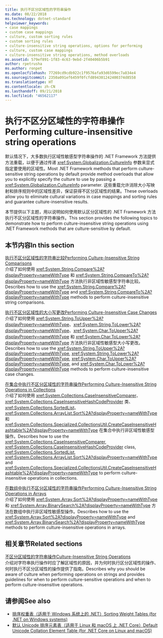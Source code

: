 ```yaml
---
title: 执行不区分区域性的字符串操作
ms.date: 08/22/2018
ms.technology: dotnet-standard
helpviewer_keywords:
- case mappings
- custom case mappings
- culture, custom sorting rules
- custom sorting rules
- culture-insensitive string operations, options for performing
- culture, custom case mappings
- culture-insensitive string operations, method overloads
ms.assetid: 579ef891-1f83-4c63-9ebd-2f40406b5b91
author: rpetrusha
ms.author: ronpet
ms.openlocfilehash: 77269cd9cdb922c1f9576afa93d6599ec7a834e4
ms.sourcegitcommit: 2350a091ef6459f0fcfd894301242400374d8558
ms.translationtype: HT
ms.contentlocale: zh-CN
ms.lasthandoff: 09/21/2018
ms.locfileid: "46562117"
---
```

# <a name="performing-culture-insensitive-string-operations"></a><span data-ttu-id="ad5d2-102">执行不区分区域性的字符串操作</span><span class="sxs-lookup"><span data-stu-id="ad5d2-102">Performing culture-insensitive string operations</span></span>
<span data-ttu-id="ad5d2-103">默认情况下，大多数执行区域性敏感型字符串操作的 .NET Framework 方法提供方法重载，以便于通过传递 <xref:System.Globalization.CultureInfo> 参数来显式指定要使用的区域性。</span><span class="sxs-lookup"><span data-stu-id="ad5d2-103">Most .NET Framework methods that perform culture-sensitive string operations by default provide method overloads that allow you to explicitly specify the culture to use by passing a <xref:System.Globalization.CultureInfo> parameter.</span></span> <span data-ttu-id="ad5d2-104">这些重载允许消除大小写映射和排序规则中的区域性差异，保证获得不区分区域性的结果。</span><span class="sxs-lookup"><span data-stu-id="ad5d2-104">These overloads allow you to eliminate cultural variations in case mappings and sorting rules and guarantee culture-insensitive results.</span></span>  
  
 <span data-ttu-id="ad5d2-105">本节提供以下主题，用以说明如何使用默认区分区域性的 .NET Framework 方法执行不区分区域性的字符串操作。</span><span class="sxs-lookup"><span data-stu-id="ad5d2-105">This section provides the following topics to demonstrate how to perform culture-insensitive string operations using .NET Framework methods that are culture-sensitive by default.</span></span>  
  
## <a name="in-this-section"></a><span data-ttu-id="ad5d2-106">本节内容</span><span class="sxs-lookup"><span data-stu-id="ad5d2-106">In this section</span></span>  
 [<span data-ttu-id="ad5d2-107">执行不区分区域性的字符串比较</span><span class="sxs-lookup"><span data-stu-id="ad5d2-107">Performing Culture-Insensitive String Comparisons</span></span>](../../../docs/standard/globalization-localization/performing-culture-insensitive-string-comparisons.md)  
 <span data-ttu-id="ad5d2-108">介绍了如何使用 <xref:System.String.Compare%2A?displayProperty=nameWithType> 和 <xref:System.String.CompareTo%2A?displayProperty=nameWithType> 方法执行非区域性敏感型字符串比较。</span><span class="sxs-lookup"><span data-stu-id="ad5d2-108">Describes how to use the <xref:System.String.Compare%2A?displayProperty=nameWithType> and <xref:System.String.CompareTo%2A?displayProperty=nameWithType> methods to perform culture-insensitive string comparisons.</span></span>  
  
 [<span data-ttu-id="ad5d2-109">执行不区分区域性的大小写更改</span><span class="sxs-lookup"><span data-stu-id="ad5d2-109">Performing Culture-Insensitive Case Changes</span></span>](../../../docs/standard/globalization-localization/performing-culture-insensitive-case-changes.md)  
 <span data-ttu-id="ad5d2-110">介绍了如何使用 <xref:System.String.ToUpper%2A?displayProperty=nameWithType>、<xref:System.String.ToLower%2A?displayProperty=nameWithType>、<xref:System.Char.ToUpper%2A?displayProperty=nameWithType> 和 <xref:System.Char.ToLower%2A?displayProperty=nameWithType> 方法执行非区域性敏感型大小写更改。</span><span class="sxs-lookup"><span data-stu-id="ad5d2-110">Describes how to use the <xref:System.String.ToUpper%2A?displayProperty=nameWithType>, <xref:System.String.ToLower%2A?displayProperty=nameWithType>, <xref:System.Char.ToUpper%2A?displayProperty=nameWithType>, and <xref:System.Char.ToLower%2A?displayProperty=nameWithType> methods to perform culture-insensitive case changes.</span></span>  
  
 [<span data-ttu-id="ad5d2-111">在集合中执行不区分区域性的字符串操作</span><span class="sxs-lookup"><span data-stu-id="ad5d2-111">Performing Culture-Insensitive String Operations in Collections</span></span>](../../../docs/standard/globalization-localization/performing-culture-insensitive-string-operations-in-collections.md)  
 <span data-ttu-id="ad5d2-112">介绍了如何使用 <xref:System.Collections.CaseInsensitiveComparer>、<xref:System.Collections.CaseInsensitiveHashCodeProvider> 类、<xref:System.Collections.SortedList>、<xref:System.Collections.ArrayList.Sort%2A?displayProperty=nameWithType> 和 <xref:System.Collections.Specialized.CollectionsUtil.CreateCaseInsensitiveHashtable%2A?displayProperty=nameWithType> 在集合中执行非区域性敏感型操作。</span><span class="sxs-lookup"><span data-stu-id="ad5d2-112">Describes how to use the <xref:System.Collections.CaseInsensitiveComparer>, <xref:System.Collections.CaseInsensitiveHashCodeProvider> class, <xref:System.Collections.SortedList>, <xref:System.Collections.ArrayList.Sort%2A?displayProperty=nameWithType> and <xref:System.Collections.Specialized.CollectionsUtil.CreateCaseInsensitiveHashtable%2A?displayProperty=nameWithType> to perform culture-insensitive operations in collections.</span></span>  
  
 [<span data-ttu-id="ad5d2-113">在数组中执行不区分区域性的字符串操作</span><span class="sxs-lookup"><span data-stu-id="ad5d2-113">Performing Culture-Insensitive String Operations in Arrays</span></span>](../../../docs/standard/globalization-localization/performing-culture-insensitive-string-operations-in-arrays.md)  
 <span data-ttu-id="ad5d2-114">介绍了如何使用 <xref:System.Array.Sort%2A?displayProperty=nameWithType> 和 <xref:System.Array.BinarySearch%2A?displayProperty=nameWithType> 方法在数组中执行非区域性敏感型操作。</span><span class="sxs-lookup"><span data-stu-id="ad5d2-114">Describes how to use the <xref:System.Array.Sort%2A?displayProperty=nameWithType> and <xref:System.Array.BinarySearch%2A?displayProperty=nameWithType> methods to perform culture-insensitive operations in arrays.</span></span>  
  
## <a name="related-sections"></a><span data-ttu-id="ad5d2-115">相关章节</span><span class="sxs-lookup"><span data-stu-id="ad5d2-115">Related sections</span></span>  
 [<span data-ttu-id="ad5d2-116">不区分区域性的字符串操作</span><span class="sxs-lookup"><span data-stu-id="ad5d2-116">Culture-Insensitive String Operations</span></span>](../../../docs/standard/globalization-localization/culture-insensitive-string-operations.md)  
 <span data-ttu-id="ad5d2-117">介绍对字符串执行操作时应了解区域性的原因，并为何时执行区分区域性的操作、何时执行不区分区域性的操作提供了指南。</span><span class="sxs-lookup"><span data-stu-id="ad5d2-117">Describes why you should be aware of culture when performing operations on strings and provides guidelines for when to perform culture-sensitive operations and when to perform culture-insensitive operations.</span></span>

## <a name="see-also"></a><span data-ttu-id="ad5d2-118">请参阅</span><span class="sxs-lookup"><span data-stu-id="ad5d2-118">See also</span></span>

- [<span data-ttu-id="ad5d2-119">排序权重表（适用于 Windows 系统上的 .NET）</span><span class="sxs-lookup"><span data-stu-id="ad5d2-119">Sorting Weight Tables (for .NET on Windows systems)</span></span>](https://www.microsoft.com/en-us/download/details.aspx?id=10921)
- [<span data-ttu-id="ad5d2-120">默认 Unicode 排序元素表（适用于 Linux 和 macOS 上 .NET Core）</span><span class="sxs-lookup"><span data-stu-id="ad5d2-120">Default Unicode Collation Element Table (for .NET Core on Linux and macOS)</span></span>](https://www.unicode.org/Public/UCA/latest/allkeys.txt)
